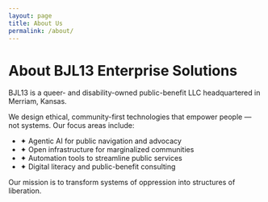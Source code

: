 ```yaml
---
layout: page
title: About Us
permalink: /about/
---
```


# About BJL13 Enterprise Solutions

BJL13 is a queer- and disability-owned public-benefit LLC headquartered in Merriam, Kansas.

We design ethical, community-first technologies that empower people — not systems. Our focus areas include:

- ✦ Agentic AI for public navigation and advocacy
- ✦ Open infrastructure for marginalized communities
- ✦ Automation tools to streamline public services
- ✦ Digital literacy and public-benefit consulting

Our mission is to transform systems of oppression into structures of liberation.
